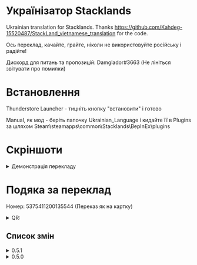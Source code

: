 # Українізатор Stacklands
Ukrainian translation for Stacklands. Thanks https://github.com/Kahdeg-15520487/StackLand_vietnamese_translation for the code.

Ось переклад, качайте, грайте, ніколи не використовуйте російську і радійте!

Дискорд для питань та пропозицій: Damglador#3663 (Не лініться звітувати про помилки)

# Встановлення
Thunderstore Launcher - тицніть кнопку "встановити" і готово

Manual, як мод - беріть папочку Ukrainian_Language і кидайте її в Plugins за шляхом Steam\steamapps\common\Stacklands\BepInEx\plugins

# Скріншоти
<details>
<summary>Демонстрація перекладу</summary>

[![Меню](https://cdn.discordapp.com/attachments/745054179847962741/1087222572866883664/image.png)](https://cdn.discordapp.com/attachments/745054179847962741/1087222572866883664/image.png)
</details>

# Подяка за переклад
Номер: 5375411200135544 (Переказ як на картку)

<details>
<summary>QR:</summary> 

[![QR](https://i.imgur.com/by6E4OP.png)](https://i.imgur.com/by6E4OP.png)
</details>

## Список змін
<details>
<summary>0.5.1</summary>

* Персоналізований dll файл
</details>
<details>
<summary>0.5.0</summary>

* Дочасний реліз, звітуйте про помилки. Багато чого не перекладено
</details>